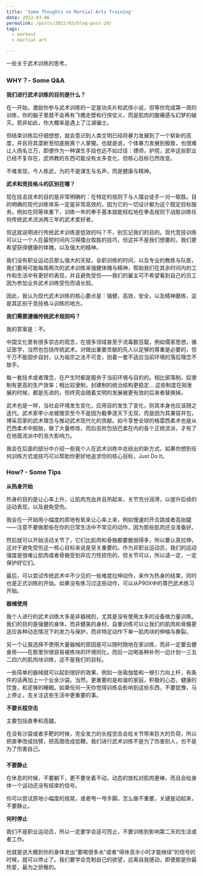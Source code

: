 ```yaml
---
title: 'Some Thoughts on Martial Arts Training'
date: 2022-03-06
permalink: /posts/2022/03/blog-post-20/
tags:
  - workout
  - martial art

---
```


一些关于武术训练的思考。



### WHY？- Some Q&A



**我们进行武术训练的目的是什么？**

在一开始，激励你参与武术训练的一定是功夫片和武侠小说，但等你完成第一周的训练，你的脑子里就不会再有飞檐走壁和行侠仗义，而是肌肉的酸痛感与幻梦的破灭。若非如此，你大概率是遇上了江湖骗士。

但结束训练后仔细想想，就会意识到人类文明已经将暴力发展到了一个崭新的高度，并且将其垄断至彻底脱离个人掌握。也就是说，个体暴力发展到极致，也很难让人扬名立万，即便作为一种谋生手段也远不如过往：镖师，护院，武卒这些职业已经不复存在，武师教的东西可能没有太多变化，但核心目标已然改变。

不难发现，今人练武，为的不是谋生与名声，而是健康与精神。





**武术和竞技格斗的区别在哪？**

现在技击技术的目的是非常明确的：在特定的规则下与人擂台徒手一对一取胜。目的明确的现代训练体系一定是非常高效的，因为它的一切设计都为这个既定目标服务。例如在同等体重下，训练一年的拳手基本就能轻松地在拳击规则下战胜训练任何传统武术流派两三年的武术爱好者。

但这就说明进行传统武术训练是低效的吗？不，别忘记我们的目的。现代竞技训练可以让一个人在最短时间内习得擂台取胜的技巧，但这并不是我们想要的，我们更希望获得健康的体魄，以及强大的精神。

我们没有职业运动员那么强大的天赋，全职训练的时间，以及专业的教练与队医，我们要用可能每周两次的武术训练来强健体魄与精神，帮助我们在其余时间内的工作和生活中有更好的表现，并且避免受伤——我们的雇主可不希望看到自己的员工因为参加业务武术训练受伤而请长假。

因此，我认为现代武术训练的核心要点是：强健，高效，安全，以及精神磨练，这是其区别于竞技格斗训练的地方。





**我们需要遵循传统武术规则吗？**

我的答案是：不。

中国文化里有很多崇古的观念，在很多领域甚至于流毒数百载，例如儒家思想，循证医学，当然也包括传统武术。对做出重要贡献的先人以足够的尊重是必要的，但千万不能固步自封，认为祖宗之法不可变，抱着一套不适应当前环境的落后理念不放手。

每一套技术或者理念，在产生时都是服务于当前环境与目的的。相比部落制，奴隶制有更高的生产效率；相比奴隶制，封建制的统治结构更稳定... 这些制度在刚发展的时候，都是先进的，但终究会随着文明的发展被更有效的后来者替换掉。

武术也是一样，当社会环境发生变化，应用目的发生了变化，则其本身也应该随之迭代。武术家李小龙被推崇至今不是因为截拳道天下无双，而是因为其兼容并包，博采百家的武术理念与推动武术现代化的贡献。如今享誉全球的格雷西柔术也是从巴西柔术中脱胎，做了大量修改，而后击败包括巴柔在内的各个正统流派，才有了在地面流派中的浩大影响力。

我会在后面的部分中介绍一些我个人在武术训练中总结出的新方式，如果你想到任何训练方式或技巧可以帮助你更好地追求你的核心目标，Just Do It。



### How? - Some Tips



**从热身开始**

热身的目的是让心率上升，让肌肉充血并且热起来，关节充分润滑，以提升后续的运动表现，以及避免受伤。 

我会在一开始用小幅度的原地有氧来让心率上来，例如慢速的开合跳或者高抬腿——注意不要做那些在你的日常生活中不常见的动作，因为那些肌肉还没准备好。

然后就可以开始活动关节了，它们比肌肉和骨骼都要脆弱得多，所以要认真拉伸，这对于避免受伤这一核心目标来说是至关重要的。作为非职业运动员，我们的运动强度是很难让肌肉或者骨骼受到非应力性损伤的，但关节可以，所以请一定，一定保护好它们。

最后，可以尝试传统武术中不少见的一些难度拉伸动作，来作为热身的结束，同时也是正式训练的开始。如果没有练习过这些动作，可以从P90X中的尊巴武术练习开始。



**器械使用**

我个人进行的武术训练大多是非器械的，尤其是没有使用太多的设备做力量训练。我们的目的是强健的身体，而非健美的身材，自重训练可以让我们的肌肉和骨骼更适应各种动态情况下的发力与保护，而非特定动作下单一肌肉块的伸缩与撕裂。

另一个让我选择不使用大量器械的原因是可以随时随地在家训练，而非一定要去健身房——在那里你很容易被练块的环境同化，而后一边喝各种补剂一边计划一三五二四六的肌肉块训练，这不是我们的目标。

一些简单的器械就可以起到很好的效果，例如一张瑜伽垫和一根引力向上杆，有条件的话再加上一个业余沙袋。当然，更重要的是和谐的家庭，积极的心态，健康的饮食，和足够的睡眠。如果任何一天你觉得训练会影响到这些东西，不要犹豫，马上停止，去关注这些生活中更重要的事。



**不要长程空击**

主要包括直拳和高腿。

在没有沙袋或者手靶的时候，完全发力的长程空击会给关节带来巨大的负荷，所以把直拳改成挡臂，把高蹬改成低鞭。我们进行武术训练不是为了伤害别人，也不是为了伤害自己。

### 

**不要静止**

在休息的时候，不要躺下，更不要坐着不动，动态的放松对肌肉更棒，而且会给身体一个运动还没有结束的信号。

你可以尝试原地小幅度的摇晃，或者甩一甩手脚。怎么做不重要，关键是动起来，不要静止。



**何时停止**

我们不是职业运动员，所以一定要学会适可而止，不要训练到影响第二天的生活或者工作。

也就是说大概到你的身体发出“要喝很多水”或者“得休息半小时才能继续”的信号的时候，就可以停止了。我们要学会克制自己的欲望，远离自我感动，即便那是你最热爱，最为之骄傲的。



